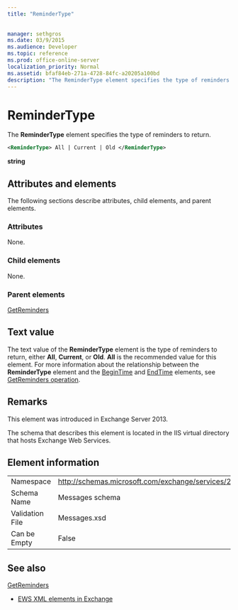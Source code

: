 ```yaml
---
title: "ReminderType"
 
 
manager: sethgros
ms.date: 03/9/2015
ms.audience: Developer
ms.topic: reference
ms.prod: office-online-server
localization_priority: Normal
ms.assetid: bfaf84eb-271a-4728-84fc-a20205a100bd
description: "The ReminderType element specifies the type of reminders to return."
---
```


# ReminderType

The **ReminderType** element specifies the type of reminders to return. 
  
```XML
<ReminderType> All | Current | Old </ReminderType>
```

 **string**
## Attributes and elements

The following sections describe attributes, child elements, and parent elements.
  
### Attributes

None.
  
### Child elements

None.
  
### Parent elements

[GetReminders](getreminders.md)
  
## Text value

The text value of the **ReminderType** element is the type of reminders to return, either **All**, **Current**, or **Old**. **All** is the recommended value for this element. For more information about the relationship between the **ReminderType** element and the [BeginTime](begintime.md) and [EndTime](endtime-remindermessagedatatype.md) elements, see [GetReminders operation](getreminders-operation.md).
  
## Remarks

This element was introduced in Exchange Server 2013.
  
The schema that describes this element is located in the IIS virtual directory that hosts Exchange Web Services.
  
## Element information

|||
|:-----|:-----|
|Namespace  <br/> |http://schemas.microsoft.com/exchange/services/2006/messages  <br/> |
|Schema Name  <br/> |Messages schema  <br/> |
|Validation File  <br/> |Messages.xsd  <br/> |
|Can be Empty  <br/> |False  <br/> |
   
## See also



[GetReminders](getreminders.md)


- [EWS XML elements in Exchange](ews-xml-elements-in-exchange.md)

